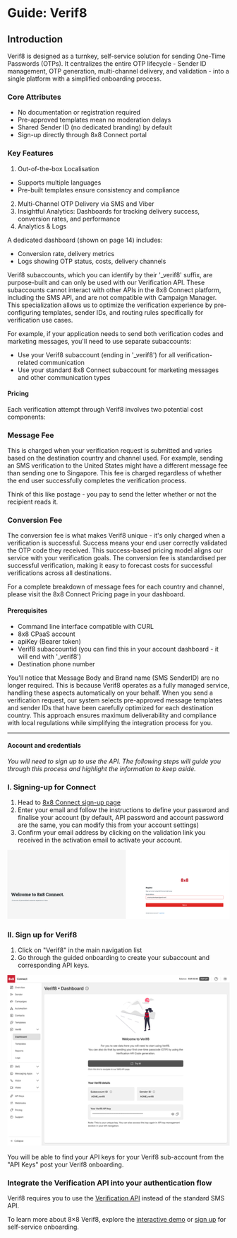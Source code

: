 # Guide: Verif8

## Introduction

Verif8 is designed as a turnkey, self-service solution for sending One-Time Passwords (OTPs). It centralizes the entire OTP lifecycle - Sender ID management, OTP generation, multi-channel delivery, and validation - into a single platform with a simplified onboarding process.

### Core Attributes

* No documentation or registration required
* Pre-approved templates mean no moderation delays
* Shared Sender ID (no dedicated branding) by default
* Sign-up directly through 8x8 Connect portal

### Key Features

1. Out-of-the-box Localisation

  * Supports multiple languages
  * Pre-built templates ensure consistency and compliance
2. Multi-Channel OTP Delivery via SMS and Viber
3. Insightful Analytics: Dashboards for tracking delivery success, conversion rates, and performance
4. Analytics & Logs  

A dedicated dashboard (shown on page 14) includes:

  * Conversion rate, delivery metrics
  * Logs showing OTP status, costs, delivery channels

Verif8 subaccounts, which you can identify by their '_verif8' suffix, are purpose-built and can only be used with our Verification API. These subaccounts cannot interact with other APIs in the 8x8 Connect platform, including the SMS API, and are not compatible with Campaign Manager. This specialization allows us to optimize the verification experience by pre-configuring templates, sender IDs, and routing rules specifically for verification use cases.

For example, if your application needs to send both verification codes and marketing messages, you'll need to use separate subaccounts:

* Use your Verif8 subaccount (ending in '_verif8') for all verification-related communication
* Use your standard 8x8 Connect subaccount for marketing messages and other communication types

#### Pricing

Each verification attempt through Verif8 involves two potential cost components:

### Message Fee

This is charged when your verification request is submitted and varies based on the destination country and channel used. For example, sending an SMS verification to the United States might have a different message fee than sending one to Singapore. This fee is charged regardless of whether the end user successfully completes the verification process.  

Think of this like postage - you pay to send the letter whether or not the recipient reads it.

### Conversion Fee

The conversion fee is what makes Verif8 unique - it's only charged when a verification is successful. Success means your end user correctly validated the OTP code they received. This success-based pricing model aligns our service with your verification goals. The conversion fee is standardised per successful verification, making it easy to forecast costs for successful verifications across all destinations.

For a complete breakdown of message fees for each country and channel, please visit the 8x8 Connect Pricing page in your dashboard.

#### Prerequisites

* Command line interface compatible with CURL
* 8x8 CPaaS account
* apiKey (Bearer token)
* Verif8 subaccountid (you can find this in your account dashboard - it will end with '_verif8')
* Destination phone number

You'll notice that Message Body and Brand name (SMS SenderID) are no longer required. This is because Verif8 operates as a fully managed service, handling these aspects automatically on your behalf. When you send a verification request, our system selects pre-approved message templates and sender IDs that have been carefully optimized for each destination country. This approach ensures maximum deliverability and compliance with local regulations while simplifying the integration process for you.

---

#### Account and credentials

*You will need to sign up to use the API. The following steps will guide you through this process and highlight the information to keep aside.*

### I. Signing-up for Connect

1. Head to [8x8 Connect sign-up page](https://connect.8x8.com/login/signup)
2. Enter your email and follow the instructions to define your password and finalise your account (by default, API password and account password are the same, you can modify this from your account settings)
3. Confirm your email address by clicking on the validation link you received in the activation email to activate your account.

![](../images/45380f8-Signup_8x8_connect.png "Signup 8x8 connect.png")

### II. Sign up for Verif8

1. Click on "Verif8" in the main navigation list
2. Go through the guided onboarding to create your subaccount and corresponding API keys.

![](../images/d1b4d9c99643a6acbb6f4ca8da933c04bd049ead1608a48223e833cc7543aac3-OTP_dashboard_empty_1.png)
  
You will be able to find your API keys for your Verif8 sub-account from the "API Keys" post your Verif8 onboarding.

### Integrate the Verification API into your authentication flow

Verif8 requires you to use the [Verification API](/connect/reference/verification-api-get-started) instead of the standard SMS API.

To learn more about 8×8 Verif8, explore the [interactive demo](https://8x8.navattic.com/rbw0ovm?g=cm67kt2r9000u03jo57bwe9mo&s=0) or [sign up](https://connect.8x8.com/verif8/) for self-service onboarding.
